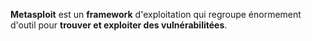 
**Metasploit** est un **framework** d'exploitation qui regroupe énormement d'outil pour **trouver et exploiter des vulnérabilitées**.


## 